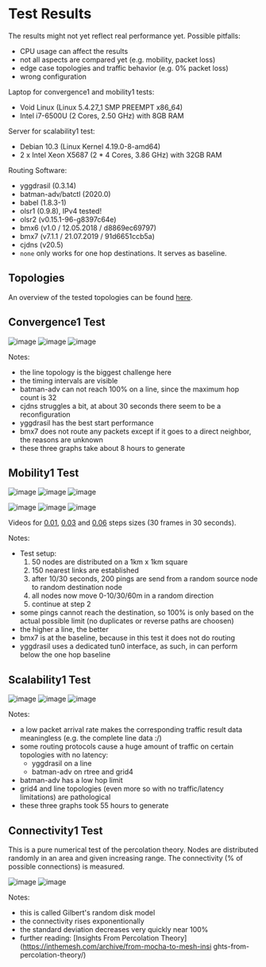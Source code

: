 # Test Results

The results might not yet reflect real performance yet. Possible pitfalls:

* CPU usage can affect the results
* not all aspects are compared yet (e.g. mobility, packet loss)
* edge case topologies and traffic behavior (e.g. 0% packet loss)
* wrong configuration

Laptop for convergence1 and mobility1 tests:

* Void Linux (Linux 5.4.27_1 SMP PREEMPT x86_64)
* Intel i7-6500U (2 Cores, 2.50 GHz) with 8GB RAM

Server for scalability1 test:

* Debian 10.3 (Linux Kernel 4.19.0-8-amd64)
* 2 x Intel Xeon X5687 (2 * 4 Cores, 3.86 GHz) with 32GB RAM

Routing Software:

* yggdrasil (0.3.14)
* batman-adv/batctl (2020.0)
* babel (1.8.3-1)
* olsr1 (0.9.8), IPv4 tested!
* olsr2 (v0.15.1-96-g8397c64e)
* bmx6 (v1.0 / 12.05.2018 / d8869ec69797)
* bmx7 (v7.1.1 / 21.07.2019 / 91d6651ccb5a)
* cjdns (v20.5)
* `none` only works for one hop destinations. It serves as baseline.

## Topologies

An overview of the tested topologies can be found [here](../data/README.md).

## Convergence1 Test

![image](laptop/convergence1/1_convergence1-line.png)
![image](laptop/convergence1/1_convergence1-rtree.png)
![image](laptop/convergence1/1_convergence1-grid4.png)

Notes:

- the line topology is the biggest challenge here
- the timing intervals are visible
- batman-adv can not reach 100% on a line, since the maximum hop count is 32
- cjdns struggles a bit, at about 30 seconds there seem to be a reconfiguration
- yggdrasil has the best start performance
- bmx7 does not route any packets except if it goes to a direct neighbor, the reasons are unknown
- these three graphs take about 8 hours to generate

## Mobility1 Test

![image](laptop/mobility1/1_mobility1-10-0.01.png)
![image](laptop/mobility1/1_mobility1-10-0.03.png)
![image](laptop/mobility1/1_mobility1-10-0.06.png)

![image](laptop/mobility1/1_mobility1-30-0.01.png)
![image](laptop/mobility1/1_mobility1-30-0.03.png)
![image](laptop/mobility1/1_mobility1-30-0.06.png)

Videos for [0.01](laptop/mobility1/1_mobility1-0.0.1.mp4), [0.03](laptop/mobility1/1_mobility1-0.0.3.mp4) and [0.06](laptop/mobility1/1_mobility1-0.0.6.mp4) steps sizes (30 frames in 30 seconds).

Notes:

- Test setup:
  1. 50 nodes are distributed on a 1km x 1km square
  2. 150 nearest links are established
  3. after 10/30 seconds, 200 pings are send from a random source node to random destination node
  4. all nodes now move 0-10/30/60m in a random direction
  5. continue at step 2
- some pings cannot reach the destination, so 100% is only based on the actual possible limit (no duplicates or reverse paths are choosen)
- the higher a line, the better
- bmx7 is at the baseline, because in this test it does not do routing
- yggdrasil uses a dedicated tun0 interface, as such, in can perform below the one hop baseline

## Scalability1 Test

![image](server/scalability1/1_scalability1-grid4.png)
![image](server/scalability1/1_scalability1-line.png)
![image](server/scalability1/1_scalability1-rtree.png)

Notes:

- a low packet arrival rate makes the corresponding traffic result data meaningless (e.g. the complete line data :/)
- some routing protocols cause a huge amount of traffic on certain topologies with no latency:
  - yggdrasil on a line
  - batman-adv on rtree and grid4
- batman-adv has a low hop limit
- grid4 and line topologies (even more so with no traffic/latency limitations) are pathological
- these three graphs took 55 hours to generate

## Connectivity1 Test

This is a pure numerical test of the percolation theory. Nodes are distributed randomly in an area and given increasing range. The connectivity (% of possible connections) is measured.

![image](laptop/connectivity1/connectivity1.png)
![image](laptop/connectivity1/connectivity1_sd.png)

Notes:

- this is called Gilbert's random disk model
- the connectivity rises exponentionally
- the standard deviation decreases very quickly near 100%
- further reading: [Insights From Percolation Theory](https://inthemesh.com/archive/from-mocha-to-mesh-insi
ghts-from-percolation-theory/)
